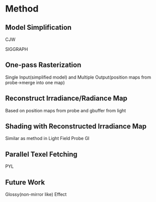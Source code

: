 # Method

## Model Simplification

CJW

SIGGRAPH

## One-pass Rasterization 

Single Input(simplified model) and Multiple Output(position maps from probe->merge into one map)

## Reconstruct Irradiance/Radiance Map

Based on position maps from probe and gbuffer from light

## Shading with Reconstructed Irradiance Map

Similar as method in Light Field Probe GI

## Parallel Texel Fetching

PYL

## Future Work

Glossy(non-mirror like) Effect